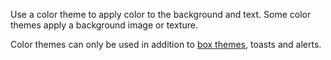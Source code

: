 Use a color theme to apply color to the background and text. Some color themes apply a background image or texture.

Color themes can only be used in addition to [box themes](/components/utilities/themes/#flavor-box), toasts and alerts.
